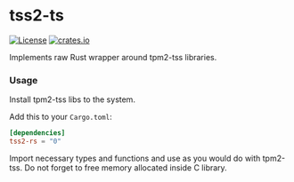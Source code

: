 # tss2-ts

[![License](https://img.shields.io/badge/License-Apache%202.0-blue.svg)](https://opensource.org/licenses/Apache-2.0)
[![crates.io](https://img.shields.io/crates/v/tss2.svg)](https://crates.io/crates/tss2-rs)

Implements raw Rust wrapper around tpm2-tss libraries.

### Usage

Install tpm2-tss libs to the system.

Add this to your `Cargo.toml`:

```toml
[dependencies]
tss2-rs = "0"
```

Import necessary types and functions and use as you would do with tpm2-tss.
Do not forget to free memory allocated inside C library.